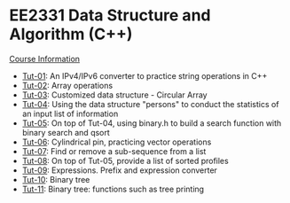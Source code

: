 # EE2331 Data Structure and Algorithm (C++)
[Course Information](https://www.cityu.edu.hk/catalogue/ug/201920/course/EE2331.htm)
 
* [Tut-01](./Tut-01): An IPv4/IPv6 converter to practice string operations in C++
* [Tut-02](./Tut-02): Array operations
* [Tut-03](./Tut-03): Customized data structure - Circular Array
* [Tut-04](./Tut-04): Using the data structure "persons" to conduct the statistics of an input list of information
* [Tut-05](./Tut-05): On top of Tut-04, using binary.h to build a search function with binary search and qsort
* [Tut-06](./Tut-06): Cylindrical pin, practicing vector operations 
* [Tut-07](./Tut-07): Find or remove a sub-sequence from a list
* [Tut-08](./Tut-08): On top of Tut-05, provide a list of sorted profiles
* [Tut-09](./Tut-09): Expressions. Prefix and expression converter
* [Tut-10](./Tut-10): Binary tree
* [Tut-11](./Tut-11): Binary tree: functions such as tree printing